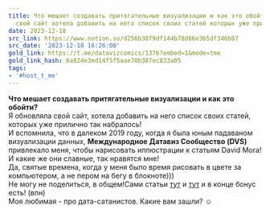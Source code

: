 ```yaml
---
title: Что мешает создавать притягательные визуализации и как это обойти Я обновляла
  свой сайт хотела добавить на него список своих статей которых уже прилич
date: 2023-12-18
src_link: https://www.notion.so/d256b38f9df144b78d86e365df346b87
src_date: '2023-12-18 16:26:00'
gold_link: https://t.me/datavizcomics/1376?embed=1&mode=tme
gold_link_hash: 6a824e3ed14f5f5aae70b387ec833a05
tags:
- '#host_t_me'
---
```


**Что мешает создавать притягательные визуализации и как это обойти?**  
Я обновляла свой сайт, хотела добавить на него список своих статей, которых уже прилично так набралось!  
И вспомнила, что в далеком 2019 году, когда я была юным падаваном визуализации данных, **Международное Датавиз Сообщество (DVS)** привлекало меня, чтобы нарисовать иллюстрации к статьям David Mora! И какие же они славные, так нравятся мне!  
Да, святые времена, когда у меня было время рисовать в цвете за компьютером, а не пером на бегу в блокноте)))  
Не могу не поделиться, в общем!Сами статьи [тут](https://medium.com/nightingale/barriers-to-a-thriving-data-visualization-culture-75375a7ce4bf) и [тут](https://medium.com/nightingale/how-to-create-a-thriving-data-visualization-culture-44caeffd9ae5) и в конце бонус есть! (впн)  
Моя любимая - про дата-сатанистов. Какие вам зашли? ***☺️***